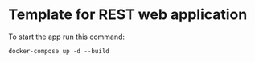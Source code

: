 # Template for REST web application

To start the app run this command:
```
docker-compose up -d --build
```

